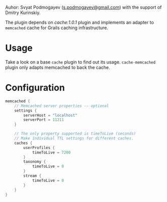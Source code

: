 Auhor: Svyat Podmogayev (s.podmogayev@gmail.com) with the support of Dmitry Kurinskiy.

The plugin depends on *cache:1.0.1* plugin and implements an adapter to `memcached` cache for Grails caching infrastructure.

Usage
==============

Take a look on a base `cache` plugin to find out its usage. `cache-memcached` plugin only adapts memcached to back the cache.

Configuration
==============

```groovy
memcached {
    // Memcached server properties -- optional
    settings {
        serverHost = "localhost"
        serverPort = 11211
    }

    // The only property supported is timeToLive (seconds)
    // Make individual TTL settings for different caches.
    caches {
        userProfiles {
            timeToLive = 7200
        }
        taxonomy {
            timeToLive = 0
        }
        stream {
            timeToLive = 0
        }
    }
}
```
